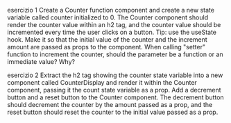 esercizio 1
Create a Counter function component and create a new state variable called counter initialized to 0. The Counter component should render the counter value within an h2 tag, and the counter value should be incremented every time the user clicks on a button.
Tip: use the useState hook. Make it so that the initial value of the counter and the increment amount are passed as props to the component. 
When calling "setter" function to increment the counter, should the parameter be a function or an immediate value? Why?

esercizio 2
Extract the h2 tag showing the counter state variable into a new component called CounterDisplay and render it within the Counter component, passing it the count state variable as a prop.
Add a decrement button and a reset button to the Counter component. The decrement button should decrement the counter by the amount passed as a prop, and the reset button should reset the counter to the initial value passed as a prop.